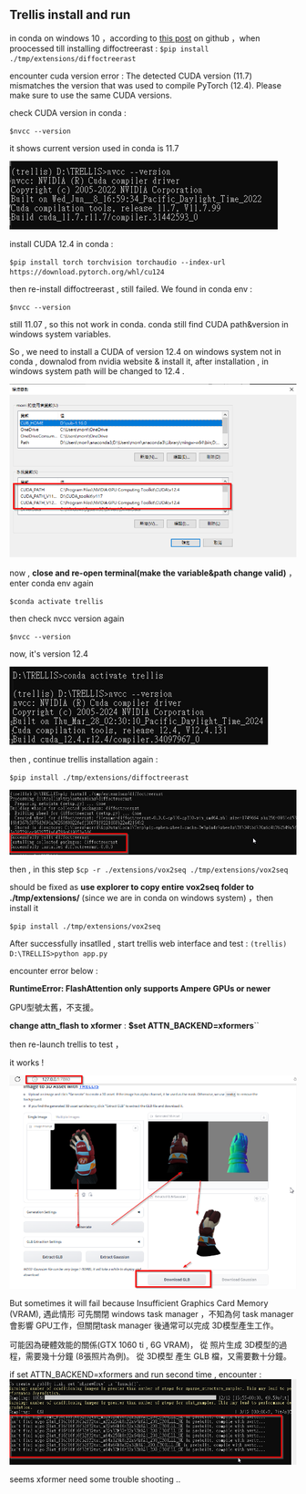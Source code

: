 ## Trellis install and run

in conda on windows 10 ，according to [this post](https://https://github.com/microsoft/TRELLIS/issues/3#issuecomment-2524713914) on github ，when proocessed till installing diffoctreerast :
`$pip install ./tmp/extensions/diffoctreerast`

encounter  cuda version error : The detected CUDA version (11.7) mismatches the version that was used to compile
PyTorch (12.4). Please make sure to use the same CUDA versions.

check CUDA version in conda :

`$nvcc --version`

it shows current version used in conda is 11.7

![](assets/20250130_145422_image.png)

install CUDA 12.4 in conda :

`$pip install torch torchvision torchaudio --index-url https://download.pytorch.org/whl/cu124`

then re-install diffoctreerast , still failed. We found in conda env :

`$nvcc --version`

still 11.07 , so this not work in conda. conda still find CUDA path&version in windows system variables.

So , we need to install a CUDA of version 12.4 on windows system not in conda , downalod from nvidia website & install it,
after installation , in windows system path will be changed to 12.4 .

![](assets/20250131_080831_image.png)

now , **close and re-open terminal(make the variable&path change valid)** ， enter conda env again

`$conda activate trellis`

then check nvcc version again

`$nvcc --version `

now, it's version 12.4

![](assets/20250131_081201_image.png)

then , continue trellis installation again :

`$pip install ./tmp/extensions/diffoctreerast`

![alt text](image.png)

then , in this step
`$cp -r ./extensions/vox2seq ./tmp/extensions/vox2seq`

should be fixed as **use explorer to copy entire vox2seq folder to ./tmp/extensions/**
(since we are in conda on windows system) ，then install it

`$pip install ./tmp/extensions/vox2seq`

After successfully insatlled , start trellis web interface and test :
`(trellis) D:\TRELLIS>python app.py`

encounter error below :

**RuntimeError: FlashAttention only supports Ampere GPUs or newer**

GPU型號太舊，不支援。

**change attn_flash to xformer** :
**$set ATTN_BACKEND=xformers**``

then re-launch trellis to test ，

it works !

![](assets/20250201_000802_image.png)

But sometimes it will fail because Insufficient Graphics Card Memory (VRAM), 遇此情形 可先關閉 windows  task manager ，不知為何 task manager 會影響 GPU工作，但關閉task manager 後通常可以完成 3D模型產生工作。

可能因為硬體效能的關係(GTX 1060 ti , 6G VRAM)，
從 照片生成 3D模型的過程，需要幾十分鐘 (8張照片為例)。
從 3D模型 產生  GLB 檔，又需要數十分鐘。

if set ATTN_BACKEND=xformers and  run second time , encounter : 
![alt text](image-1.png)

 seems xformer need some trouble shooting ..  